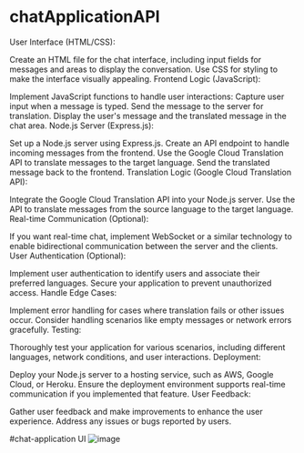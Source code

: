# chatApplicationAPI
User Interface (HTML/CSS):

Create an HTML file for the chat interface, including input fields for messages and areas to display the conversation.
Use CSS for styling to make the interface visually appealing.
Frontend Logic (JavaScript):

Implement JavaScript functions to handle user interactions:
Capture user input when a message is typed.
Send the message to the server for translation.
Display the user's message and the translated message in the chat area.
Node.js Server (Express.js):

Set up a Node.js server using Express.js.
Create an API endpoint to handle incoming messages from the frontend.
Use the Google Cloud Translation API to translate messages to the target language.
Send the translated message back to the frontend.
Translation Logic (Google Cloud Translation API):

Integrate the Google Cloud Translation API into your Node.js server.
Use the API to translate messages from the source language to the target language.
Real-time Communication (Optional):

If you want real-time chat, implement WebSocket or a similar technology to enable bidirectional communication between the server and the clients.
User Authentication (Optional):

Implement user authentication to identify users and associate their preferred languages.
Secure your application to prevent unauthorized access.
Handle Edge Cases:

Implement error handling for cases where translation fails or other issues occur.
Consider handling scenarios like empty messages or network errors gracefully.
Testing:

Thoroughly test your application for various scenarios, including different languages, network conditions, and user interactions.
Deployment:

Deploy your Node.js server to a hosting service, such as AWS, Google Cloud, or Heroku.
Ensure the deployment environment supports real-time communication if you implemented that feature.
User Feedback:

Gather user feedback and make improvements to enhance the user experience.
Address any issues or bugs reported by users.


#chat-application UI
![image](https://github.com/Shardanandjha/chatApplicationAPI/assets/95860983/6080c47e-02e2-4fe6-acea-79920dea7fb6)

